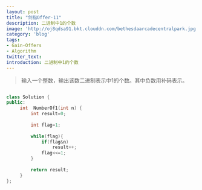 ```yaml
---
layout: post
title: "剑指Offer-11"
description: 二进制中1的个数
image: 'http://oj8qdsa91.bkt.clouddn.com/bethesdaarcadecentralpark.jpg'
category: 'blog'
tags:
- Gain-Offers
- Algorithm
twitter_text: 
introduction: 二进制中1的个数
---
```



> 输入一个整数，输出该数二进制表示中1的个数。其中负数用补码表示。


```cpp

class Solution {
public:
     int  NumberOf1(int n) {
         int result=0;
          
         int flag=1;
          
         while(flag){
             if(flag&n)
                 result++;
             flag<<=1;
         }
          
         return result;
     }
};

```
